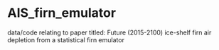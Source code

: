 # AIS_firn_emulator
data/code relating to paper titled: Future (2015-2100) ice-shelf firn air depletion from a statistical firn emulator

